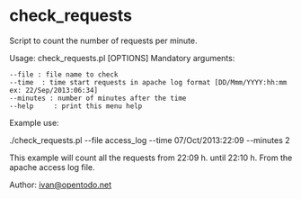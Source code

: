 check_requests
==============
Script to count the number of requests per minute.

Usage: check_requests.pl [OPTIONS]
Mandatory arguments:

	--file : file name to check
	--time  : time start requests in apache log format [DD/Mmm/YYYY:hh:mm ex: 22/Sep/2013:06:34]
	--minutes : number of minutes after the time
	--help     : print this menu help

Example use:

./check_requests.pl --file access_log --time 07/Oct/2013:22:09 --minutes 2

This example will count all the requests from 22:09 h. until 22:10 h. From the apache access log file.

Author: ivan@opentodo.net

